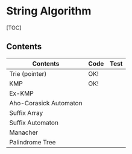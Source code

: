 # String Algorithm



[TOC]



## Contents

| Contents               | Code | Test |
| ---------------------- | ---- | ---- |
| Trie (pointer)         | OK!  |      |
| KMP                    | OK!  |      |
| Ex-KMP                 |      |      |
| Aho-Corasick Automaton |      |      |
| Suffix Array           |      |      |
| Suffix Automaton       |      |      |
| Manacher               |      |      |
| Palindrome Tree        |      |      |
